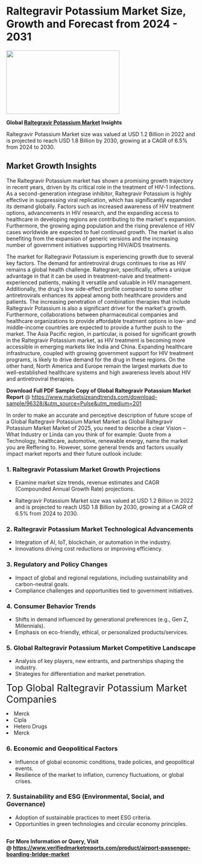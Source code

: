 <H1>Raltegravir Potassium Market Size, Growth and Forecast from 2024 - 2031</H1><img class="aligncenter size-medium wp-image-584254" src="https://thirdeyenews.in/wp-content/uploads/2024/09/Global-Market-Research-300x168.jpeg" alt="" width="300" height="168" /><p><strong>Global&nbsp;<a href="https://www.marketsizeandtrends.com/download-sample/96328/&amp;utm_source=Pulse&amp;utm_medium=201">Raltegravir Potassium Market</a> Insights</strong></p><p>Raltegravir Potassium Market size was valued at USD 1.2 Billion in 2022 and is projected to reach USD 1.8 Billion by 2030, growing at a CAGR of 6.5% from 2024 to 2030.</p><p><h2>Market Growth Insights</h2> <p>The Raltegravir Potassium market has shown a promising growth trajectory in recent years, driven by its critical role in the treatment of HIV-1 infections. As a second-generation integrase inhibitor, Raltegravir Potassium is highly effective in suppressing viral replication, which has significantly expanded its demand globally. Factors such as increased awareness of HIV treatment options, advancements in HIV research, and the expanding access to healthcare in developing regions are contributing to the market's expansion. Furthermore, the growing aging population and the rising prevalence of HIV cases worldwide are expected to fuel continued growth. The market is also benefiting from the expansion of generic versions and the increasing number of government initiatives supporting HIV/AIDS treatments. </p> <p>The market for Raltegravir Potassium is experiencing growth due to several key factors. The demand for antiretroviral drugs continues to rise as HIV remains a global health challenge. Raltegravir, specifically, offers a unique advantage in that it can be used in treatment-naive and treatment-experienced patients, making it versatile and valuable in HIV management. Additionally, the drug's low side-effect profile compared to some other antiretrovirals enhances its appeal among both healthcare providers and patients. The increasing penetration of combination therapies that include Raltegravir Potassium is also a significant driver for the market's growth. Furthermore, collaborations between pharmaceutical companies and healthcare organizations to provide affordable treatment options in low- and middle-income countries are expected to provide a further push to the market. The Asia Pacific region, in particular, is poised for significant growth in the Raltegravir Potassium market, as HIV treatment is becoming more accessible in emerging markets like India and China. Expanding healthcare infrastructure, coupled with growing government support for HIV treatment programs, is likely to drive demand for the drug in these regions. On the other hand, North America and Europe remain the largest markets due to well-established healthcare systems and high awareness levels about HIV and antiretroviral therapies. </p><p><span class=""><strong>Download Full PDF Sample Copy of Global Raltegravir Potassium Market Report</strong> @ <a href="https://www.marketsizeandtrends.com/download-sample/96328/&amp;utm_source=Pulse&amp;utm_medium=201" target="_blank">https://www.marketsizeandtrends.com/download-sample/96328/&amp;utm_source=Pulse&amp;utm_medium=201</a></span></p><p>In order to make an accurate and perceptive description of future scope of a Global&nbsp;Raltegravir Potassium Market Market as Global&nbsp;Raltegravir Potassium Market Market of 2025, you need to describe a clear Vision &ndash; What Industry or Linda can you think of for example: Quote from a Technology, healthcare, automotive, renewable energy, name the market you are Reffering to. However, some general trends and factors usually impact market reports and their future outlook include:</p><h3>1.&nbsp;<strong>Raltegravir Potassium Market Growth Projections</strong></h3><ul><li>Examine market size trends, revenue estimates and CAGR (Compounded Annual Growth Rate) projections.</li><li><p>Raltegravir Potassium Market size was valued at USD 1.2 Billion in 2022 and is projected to reach USD 1.8 Billion by 2030, growing at a CAGR of 6.5% from 2024 to 2030.</p></li></ul><h3>2.&nbsp;<strong>Raltegravir Potassium Market Technological Advancements</strong></h3><ul><li>Integration of AI, IoT, blockchain, or automation in the industry.</li><li>Innovations driving cost reductions or improving efficiency.</li></ul><h3>3.&nbsp;<strong>Regulatory and Policy Changes</strong></h3><ul><li>Impact of global and regional regulations, including sustainability and carbon-neutral goals.</li><li>Compliance challenges and opportunities tied to government initiatives.</li></ul><h3>4.&nbsp;<strong>Consumer Behavior Trends</strong></h3><ul><li>Shifts in demand influenced by generational preferences (e.g., Gen Z, Millennials).</li><li>Emphasis on eco-friendly, ethical, or personalized products/services.</li></ul><h3>5.&nbsp;<strong>Global Raltegravir Potassium Market Competitive Landscape</strong></h3><ul><li>Analysis of key players, new entrants, and partnerships shaping the industry.</li><li>Strategies for differentiation and market penetration.</li></ul><p data-pm-slice="1 1 []"><span style="color: inherit; font-family: inherit; font-size: 25px;">Top Global Raltegravir Potassium Market Companies</span></p><div class="" data-test-id=""><p><li>Merck</li><li> Cipla</li><li> Hetero Drugs</li><li> Merck</li></p></div><h3>6.&nbsp;<strong>Economic and Geopolitical Factors</strong></h3><ul><li>Influence of global economic conditions, trade policies, and geopolitical events.</li><li>Resilience of the market to inflation, currency fluctuations, or global crises.</li></ul><h3>7.&nbsp;<strong>Sustainability and ESG (Environmental, Social, and Governance)</strong></h3><ul><li>Adoption of sustainable practices to meet ESG criteria.</li><li>Opportunities in green technologies and circular economy principles.</li></ul><h2><strong style="font-size: 14px;">For More Information or Query, Visit @&nbsp;</strong><a style="background-color: #ffffff; font-size: 14px;" href="https://www.marketsizeandtrends.com/report/raltegravir-potassium-market/" target="_blank">https://www.verifiedmarketreports.com/product/airport-passenger-boarding-bridge-market</a></h2>
